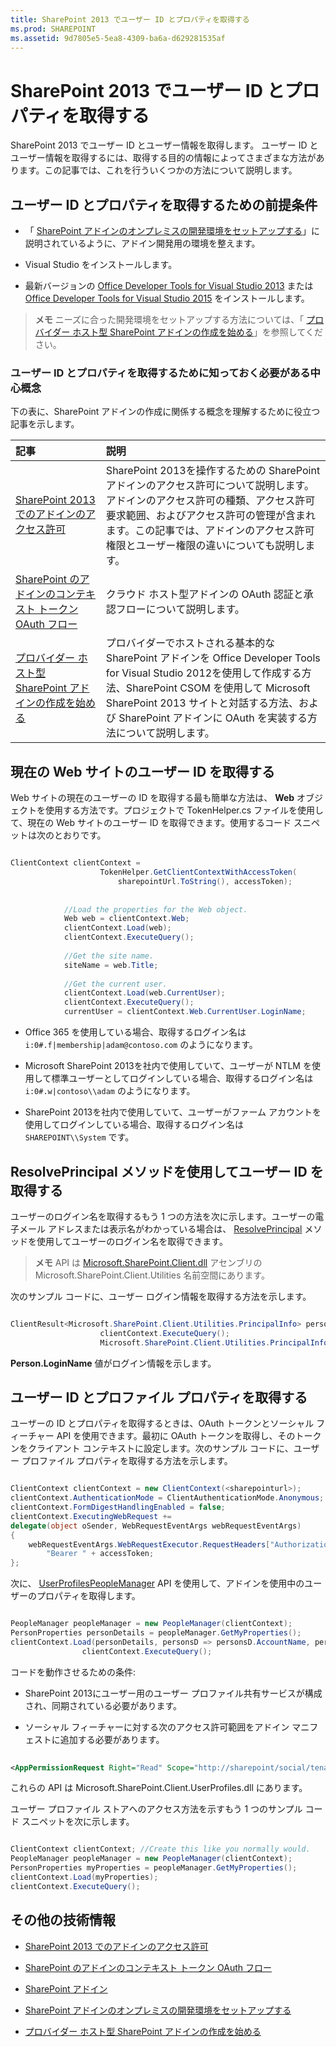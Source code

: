 ```yaml
---
title: SharePoint 2013 でユーザー ID とプロパティを取得する
ms.prod: SHAREPOINT
ms.assetid: 9d7805e5-5ea8-4309-ba6a-d629281535af
---
```



# SharePoint 2013 でユーザー ID とプロパティを取得する
SharePoint 2013 でユーザー ID とユーザー情報を取得します。
ユーザー ID とユーザー情報を取得するには、取得する目的の情報によってさまざまな方法があります。この記事では、これを行ういくつかの方法について説明します。
  
    
    


## ユーザー ID とプロパティを取得するための前提条件
<a name="Prereq"> </a>


- 「 [SharePoint アドインのオンプレミスの開発環境をセットアップする](set-up-an-on-premises-development-environment-for-sharepoint-add-ins.md)」に説明されているように、アドイン開発用の環境を整えます。
    
  
- Visual Studio をインストールします。
    
  
- 最新バージョンの  [Office Developer Tools for Visual Studio 2013](http://aka.ms/OfficeDevToolsForVS2013) または [Office Developer Tools for Visual Studio 2015](http://aka.ms/OfficeDevToolsForVS2015) をインストールします。
    
  

> **メモ**
> ニーズに合った開発環境をセットアップする方法については、「 [プロバイダー ホスト型 SharePoint アドインの作成を始める](get-started-creating-provider-hosted-sharepoint-add-ins.md)」を参照してください。 
  
    
    


### ユーザー ID とプロパティを取得するために知っておく必要がある中心概念

下の表に、SharePoint アドインの作成に関係する概念を理解するために役立つ記事を示します。
  
    
    


|**記事**|**説明**|
|:-----|:-----|
| [SharePoint 2013 でのアドインのアクセス許可](add-in-permissions-in-sharepoint-2013.md) <br/> |SharePoint 2013を操作するための SharePoint アドインのアクセス許可について説明します。アドインのアクセス許可の種類、アクセス許可要求範囲、およびアクセス許可の管理が含まれます。この記事では、アドインのアクセス許可権限とユーザー権限の違いについても説明します。  <br/> |
| [SharePoint のアドインのコンテキスト トークン OAuth フロー](context-token-oauth-flow-for-sharepoint-add-ins.md) <br/> |クラウド ホスト型アドインの OAuth 認証と承認フローについて説明します。  <br/> |
| [プロバイダー ホスト型 SharePoint アドインの作成を始める](get-started-creating-provider-hosted-sharepoint-add-ins.md) <br/> |プロバイダーでホストされる基本的な SharePoint アドインを Office Developer Tools for Visual Studio 2012を使用して作成する方法、SharePoint CSOM を使用して Microsoft SharePoint 2013 サイトと対話する方法、および SharePoint アドインに OAuth を実装する方法について説明します。  <br/> |
   

## 現在の Web サイトのユーザー ID を取得する
<a name="WebsiteUserID"> </a>

Web サイトの現在のユーザーの ID を取得する最も簡単な方法は、 **Web** オブジェクトを使用する方法です。プロジェクトで TokenHelper.cs ファイルを使用して、現在の Web サイトのユーザー ID を取得できます。使用するコード スニペットは次のとおりです。
  
    
    
```cs

ClientContext clientContext =
                    TokenHelper.GetClientContextWithAccessToken(
                        sharepointUrl.ToString(), accessToken);
 
 
            //Load the properties for the Web object.
            Web web = clientContext.Web;
            clientContext.Load(web);
            clientContext.ExecuteQuery();
 
            //Get the site name.
            siteName = web.Title;
 
            //Get the current user.
            clientContext.Load(web.CurrentUser);
            clientContext.ExecuteQuery();
            currentUser = clientContext.Web.CurrentUser.LoginName;
```


- Office 365 を使用している場合、取得するログイン名は  `i:0#.f|membership|adam@contoso.com` のようになります。
    
  
- Microsoft SharePoint 2013を社内で使用していて、ユーザーが NTLM を使用して標準ユーザーとしてログインしている場合、取得するログイン名は  `i:0#.w|contoso\\adam` のようになります。
    
  
- SharePoint 2013を社内で使用していて、ユーザーがファーム アカウントを使用してログインしている場合、取得するログイン名は  `SHAREPOINT\\System` です。
    
  

## ResolvePrincipal メソッドを使用してユーザー ID を取得する
<a name="ResolvePrincipal"> </a>

ユーザーのログイン名を取得するもう 1 つの方法を次に示します。ユーザーの電子メール アドレスまたは表示名がわかっている場合は、 [ResolvePrincipal](https://msdn.microsoft.com/library/Microsoft.SharePoint.Utilities.SPUtility.ResolvePrincipal.aspx) メソッドを使用してユーザーのログイン名を取得できます。
  
    
    

> **メモ**
> API は  [Microsoft.SharePoint.Client.dll](http://msdn.microsoft.com/ja-jp/library/microsoft.sharepoint.client.utilities.utility.resolveprincipal.aspx) アセンブリの Microsoft.SharePoint.Client.Utilities 名前空間にあります。
  
    
    

次のサンプル コードに、ユーザー ログイン情報を取得する方法を示します。
  
    
    


```cs

ClientResult<Microsoft.SharePoint.Client.Utilities.PrincipalInfo> persons = Microsoft.SharePoint.Client.Utilities.Utility.ResolvePrincipal(clientContext, clientContext.Web, <email>, Microsoft.SharePoint.Client.Utilities.PrincipalType.User, Microsoft.SharePoint.Client.Utilities.PrincipalSource.All, null, true);
                    clientContext.ExecuteQuery();
                    Microsoft.SharePoint.Client.Utilities.PrincipalInfo person = persons.Value;
```

 **Person.LoginName** 値がログイン情報を示します。
  
    
    

## ユーザー ID とプロファイル プロパティを取得する
<a name="Profile"> </a>

ユーザーの ID とプロパティを取得するときは、OAuth トークンとソーシャル フィーチャー API を使用できます。最初に OAuth トークンを取得し、そのトークンをクライアント コンテキストに設定します。次のサンプル コードに、ユーザー プロファイル プロパティを取得する方法を示します。
  
    
    
```cs

ClientContext clientContext = new ClientContext(<sharepointurl>);
clientContext.AuthenticationMode = ClientAuthenticationMode.Anonymous;
clientContext.FormDigestHandlingEnabled = false;
clientContext.ExecutingWebRequest +=
delegate(object oSender, WebRequestEventArgs webRequestEventArgs)
{                      
    webRequestEventArgs.WebRequestExecutor.RequestHeaders["Authorization"] =
        "Bearer " + accessToken;
};
```

次に、 [UserProfilesPeopleManager](https://msdn.microsoft.com/library/Microsoft.SharePoint.Client.UserProfilesPeopleManager.aspx) API を使用して、アドインを使用中のユーザーのプロパティを取得します。
  
    
    


```cs

PeopleManager peopleManager = new PeopleManager(clientContext);
PersonProperties personDetails = peopleManager.GetMyProperties();
clientContext.Load(personDetails, personsD => personsD.AccountName, personsD => personsD.Email,  personsD => personsD.DisplayName);
                clientContext.ExecuteQuery();
```

コードを動作させるための条件:
  
    
    

- SharePoint 2013にユーザー用のユーザー プロファイル共有サービスが構成され、同期されている必要があります。
    
  
- ソーシャル フィーチャーに対する次のアクセス許可範囲をアドイン マニフェストに追加する必要があります。
    
 ```XML
  
<AppPermissionRequest Right="Read" Scope="http://sharepoint/social/tenant" />

 ```

これらの API は Microsoft.SharePoint.Client.UserProfiles.dll にあります。
  
    
    
ユーザー プロファイル ストアへのアクセス方法を示すもう 1 つのサンプル コード スニペットを次に示します。
  
    
    


```cs

ClientContext clientContext; //Create this like you normally would.               
PeopleManager peopleManager = new PeopleManager(clientContext);
PersonProperties myProperties = peopleManager.GetMyProperties();
clientContext.Load(myProperties);
clientContext.ExecuteQuery();
```


## その他の技術情報
<a name="AdditionalResources"> </a>


-  [SharePoint 2013 でのアドインのアクセス許可](add-in-permissions-in-sharepoint-2013.md)
    
  
-  [SharePoint のアドインのコンテキスト トークン OAuth フロー](context-token-oauth-flow-for-sharepoint-add-ins.md)
    
  
-  [SharePoint アドイン](sharepoint-add-ins.md)
    
  
-  [SharePoint アドインのオンプレミスの開発環境をセットアップする](set-up-an-on-premises-development-environment-for-sharepoint-add-ins.md)
    
  
-  [プロバイダー ホスト型 SharePoint アドインの作成を始める](get-started-creating-provider-hosted-sharepoint-add-ins.md)
    
  

